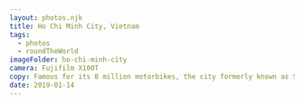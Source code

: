 ```yaml
---
layout: photos.njk
title: Ho Chi Minh City, Vietnam
tags:
  - photos
  - roundTheWorld
imageFolder: ho-chi-minh-city
camera: Fujifilm X100T
copy: Famous for its 8 million motorbikes, the city formerly known as Saigon is a sensory overload, and also our final stop in Vietnam.
date: 2019-01-14
---
```


 